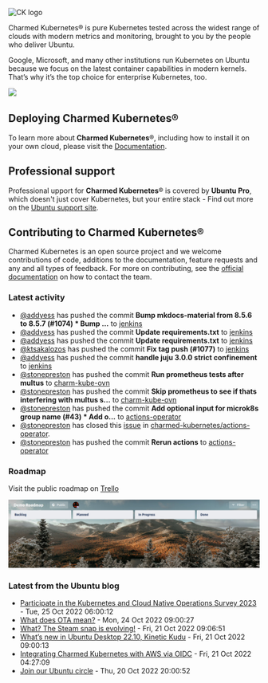![CK logo](https://assets.ubuntu.com/v1/451d4cf4-Charmed+Kubernetes_RGB_onWhite_2022.svg)

Charmed Kubernetes® is pure Kubernetes tested across the widest range of clouds with modern metrics and monitoring, brought to you by the people who deliver Ubuntu.

Google, Microsoft, and many other institutions run Kubernetes on Ubuntu because we focus on the latest container capabilities in modern kernels. That’s why it’s the top choice for enterprise Kubernetes, too.

![](https://assets.ubuntu.com/v1/843c77b6-juju-at-a-glace.svg)

## Deploying Charmed Kubernetes®

To learn more about **Charmed Kubernetes**®, including how to install it on your own cloud, please visit the [Documentation][docs].

## Professional support

Professional upport for **Charmed Kubernetes**® is covered by **Ubuntu Pro**, which doesn't just cover Kubernetes, but your entire stack - Find out more on the [Ubuntu support site](https://ubuntu.com/support).

## Contributing to Charmed Kubernetes®

Charmed Kubernetes is an open source project and we welcome contributions of code, additions to the documentation, feature requests and any and all types of feedback. For more on contributing, see the [official documentation][get-in-touch] on how to contact the team.

<!-- LINKS -->
[docs]: https://ubuntu.com/kubernetes/docs
[get-in-touch]: https://ubuntu.com/kubernetes/docs/get-in-touch

### Latest activity

<!-- activity starts -->
 - [@addyess](https://github.com/addyess) has pushed the commit **Bump mkdocs-material from 8.5.6 to 8.5.7 (#1074)  * Bump ...** to [jenkins](https://github.com/charmed-kubernetes/jenkins)
 - [@addyess](https://github.com/addyess) has pushed the commit **Update requirements.txt** to [jenkins](https://github.com/charmed-kubernetes/jenkins)
 - [@addyess](https://github.com/addyess) has pushed the commit **Update requirements.txt** to [jenkins](https://github.com/charmed-kubernetes/jenkins)
 - [@ktsakalozos](https://github.com/ktsakalozos) has pushed the commit **Fix tag push (#1077)** to [jenkins](https://github.com/charmed-kubernetes/jenkins)
 - [@addyess](https://github.com/addyess) has pushed the commit **handle juju 3.0.0 strict confinement** to [jenkins](https://github.com/charmed-kubernetes/jenkins)
 - [@stonepreston](https://github.com/stonepreston) has pushed the commit **Run prometheus tests after multus** to [charm-kube-ovn](https://github.com/charmed-kubernetes/charm-kube-ovn)
 - [@stonepreston](https://github.com/stonepreston) has pushed the commit **Skip prometheus to see if thats interfering with multus s...** to [charm-kube-ovn](https://github.com/charmed-kubernetes/charm-kube-ovn)
 - [@stonepreston](https://github.com/stonepreston) has pushed the commit **Add optional input for microk8s group name (#43)  * Add o...** to [actions-operator](https://github.com/charmed-kubernetes/actions-operator)
 - [@stonepreston](https://github.com/stonepreston) has closed this [issue](https://github.com/charmed-kubernetes/actions-operator/issues/42) in [charmed-kubernetes/actions-operator](https://api.github.com/repos/charmed-kubernetes/actions-operator).
 - [@stonepreston](https://github.com/stonepreston) has pushed the commit **Rerun actions** to [actions-operator](https://github.com/charmed-kubernetes/actions-operator)
<!-- activity ends -->

### Roadmap

Visit the public roadmap on [Trello](https://trello.com/b/Pfu4BlRO/demo-roadmap)

![Latest roadmap](./roadmap.png)

### Latest from the Ubuntu blog

<!-- blog starts -->
* [Participate in the Kubernetes and Cloud Native Operations Survey 2023](https://ubuntu.com//blog/participate-in-the-kubernetes-and-cloud-native-operations-survey-2023) - Tue, 25 Oct 2022 06:00:12 
* [What does OTA mean?](https://ubuntu.com//blog/what-does-ota-mean) - Mon, 24 Oct 2022 09:00:27 
* [What? The Steam snap is evolving!](https://ubuntu.com//blog/what-the-steam-snap-is-evolving) - Fri, 21 Oct 2022 09:06:51 
* [What&#8217;s new in Ubuntu Desktop 22.10, Kinetic Kudu](https://ubuntu.com//blog/whats-new-in-ubuntu-desktop-22-10-kinetic-kudu) - Fri, 21 Oct 2022 09:00:13 
* [Integrating Charmed Kubernetes with AWS via OIDC](https://ubuntu.com//blog/integrating-charmed-kubernetes-with-aws-via-oidc) - Fri, 21 Oct 2022 04:27:09 
* [Join our Ubuntu circle](https://ubuntu.com//blog/join-our-ubuntu-circle) - Thu, 20 Oct 2022 20:00:52 
<!-- blog ends -->
